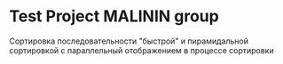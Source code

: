 # Test Project MALININ group
Сортировка последовательности "быстрой" и пирамидальной сортировкой с параллельный отображением в процессе сортировки
